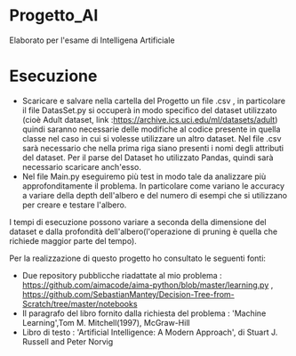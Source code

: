 # Progetto_AI
Elaborato per l'esame di Intelligena Artificiale
# Esecuzione
- Scaricare e  salvare nella cartella del Progetto un file .csv , in particolare il file DatasSet.py si occuperà in modo specifico del dataset utilizzato (cioè Adult dataset, link :https://archive.ics.uci.edu/ml/datasets/adult) quindi saranno necessarie delle modifiche al codice presente in quella classe nel caso in cui si volesse utilizzare un altro dataset. Nel file .csv sarà necessario che nella prima riga siano presenti i nomi degli attributi del dataset. Per il parse del Dataset ho utilizzato Pandas, quindi sarà necessario scaricare anch'esso.
- Nel file Main.py eseguiremo più test in modo tale da analizzare più approfonditamente il problema. In particolare come variano le accuracy a variare della depth dell'albero e del numero di esempi che si utilizzano per creare e testare l'albero.

I tempi di esecuzione possono variare a seconda della dimensione del dataset e dalla profondità dell'albero(l'operazione di pruning è quella che richiede maggior parte del tempo).

Per la realizzazione di questo progetto ho consultato le seguenti fonti:
- Due repository pubblicche riadattate al mio problema : https://github.com/aimacode/aima-python/blob/master/learning.py , https://github.com/SebastianMantey/Decision-Tree-from-Scratch/tree/master/notebooks
- Il paragrafo del libro fornito dalla richiesta del problema : 'Machine Learning',Tom M. Mitchell(1997), McGraw-Hill
- Libro di testo : 'Artificial Intelligence: A Modern Approach', di Stuart J. Russell and Peter Norvig
